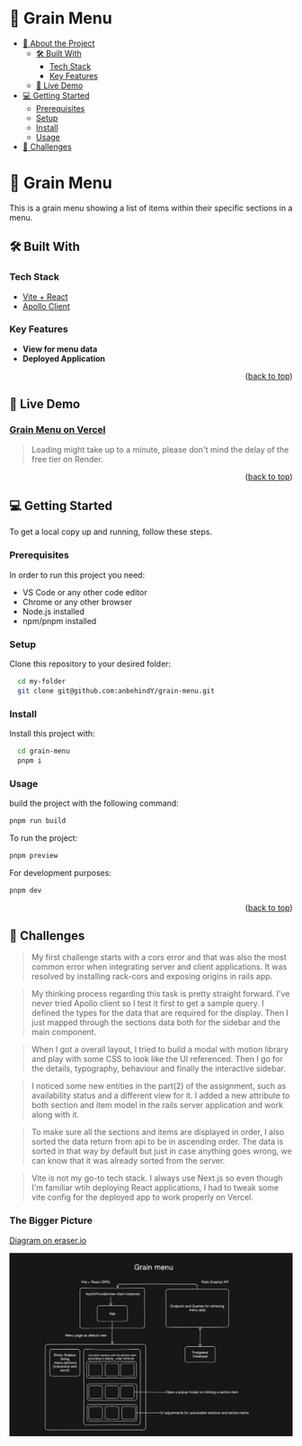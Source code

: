 <a name="readme-top"></a>

<!-- TABLE OF CONTENTS -->

# 📗 Grain Menu

- [📖 About the Project](#about-project)
  - [🛠 Built With](#built-with)
    - [Tech Stack](#tech-stack)
    - [Key Features](#key-features)
  - [🚀 Live Demo](#live-demo)
- [💻 Getting Started](#getting-started)
  - [Prerequisites](#prerequisites)
  - [Setup](#setup)
  - [Install](#install)
  - [Usage](#usage)
- [📃 Challenges](#challenges)

<!-- PROJECT DESCRIPTION -->

# 📖 Grain Menu <a name="about-project"></a>

This is a grain menu showing a list of items within their specific sections in a menu.

## 🛠 Built With <a name="built-with"></a>

### Tech Stack <a name="tech-stack"></a>

  <ul>
    <li><a href="https://vite.dev/">Vite + React</a></li>
    <li><a href="https://www.apollographql.com/docs/react">Apollo Client</a></li>
  </ul>

<!-- Features -->

### Key Features <a name="key-features"></a>

- **View for menu data**
- **Deployed Application**

<p align="right">(<a href="#readme-top">back to top</a>)</p>

<!-- LIVE DEMO -->

## 🚀 Live Demo <a name="live-demo"></a>

### [Grain Menu on Vercel](https://grain-menu.vercel.app/)

> Loading might take up to a minute, please don't mind the delay of the free tier on Render.

<p align="right">(<a href="#readme-top">back to top</a>)</p>

<!-- GETTING STARTED -->

## 💻 Getting Started <a name="getting-started"></a>

To get a local copy up and running, follow these steps.

### Prerequisites

In order to run this project you need:

- VS Code or any other code editor
- Chrome or any other browser
- Node.js installed
- npm/pnpm installed

### Setup

Clone this repository to your desired folder:

```sh
  cd my-folder
  git clone git@github.com:anbehindY/grain-menu.git
```

### Install

Install this project with:

```sh
  cd grain-menu
  pnpm i
```

### Usage

build the project with the following command:

```sh
pnpm run build
```

To run the project:

```sh
pnpm preview
```

For development purposes:

```sh
pnpm dev
```

<p align="right">(<a href="#readme-top">back to top</a>)</p>

## 📃 Challenges <a name="challenges"></a>

> My first challenge starts with a cors error and that was also the most common error when integrating server and client applications. It was resolved by installing rack-cors and exposing origins in rails app.

> My thinking process regarding this task is pretty straight forward. I've never tried Apollo client so I test it first to get a sample query. I defined the types for the data that are required for the display. Then I just mapped through the sections data both for the sidebar and the main component.

> When I got a overall layout, I tried to build a modal with motion library and play with some CSS to look like the UI referenced. Then I go for the details, typography, behaviour and finally the interactive sidebar.

> I noticed some new entities in the part(2) of the assignment, such as availability status and a different view for it. I added a new attribute to both section and item model in the rails server application and work along with it.

> To make sure all the sections and items are displayed in order, I also sorted the data return from api to be in ascending order. The data is sorted in that way by default but just in case anything goes wrong, we can know that it was already sorted from the server.

> Vite is not my go-to tech stack. I always use Next.js so even though I'm familiar wtih deploying React applications, I had to tweak some vite config for the deployed app to work properly on Vercel.

### The Bigger Picture

[Diagram on eraser.io](https://app.eraser.io/workspace/uVmbgRXLmjqYHzRo0WvQ?origin=share)

![diagram](public/sketch.png)
